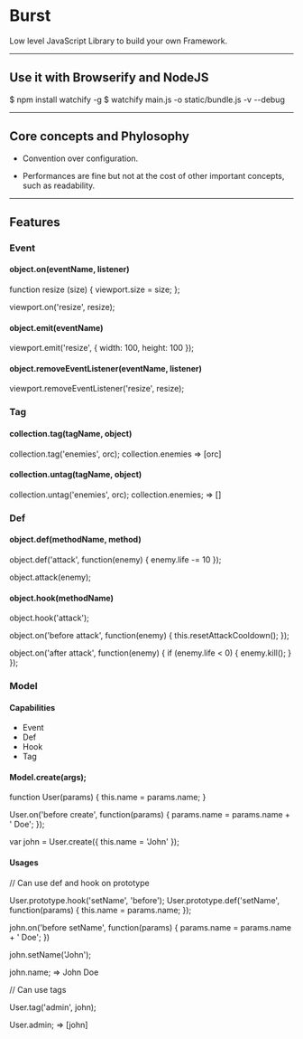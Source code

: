 # Burst

Low level JavaScript Library to build your own Framework.


---

## Use it with Browserify and NodeJS

$ npm install watchify -g
$ watchify main.js -o static/bundle.js -v --debug


---

## Core concepts and Phylosophy

* Convention over configuration.

* Performances are fine but not at the cost of other important concepts, such as readability.


---

## Features

### Event

#### object.on(eventName, listener)

function resize (size) {
    viewport.size = size;
};

viewport.on('resize', resize);

#### object.emit(eventName)

viewport.emit('resize', { width: 100, height: 100 });

#### object.removeEventListener(eventName, listener)

viewport.removeEventListener('resize', resize);


### Tag

#### collection.tag(tagName, object)

collection.tag('enemies', orc);
collection.enemies => [orc]

#### collection.untag(tagName, object)

collection.untag('enemies', orc);
collection.enemies; => []


### Def

#### object.def(methodName, method)

object.def('attack', function(enemy) {
    enemy.life -= 10
});

object.attack(enemy);

#### object.hook(methodName)

object.hook('attack');

object.on('before attack', function(enemy) {
    this.resetAttackCooldown();
});

object.on('after attack', function(enemy) {
    if (enemy.life < 0) {
        enemy.kill();
    }
});


### Model

#### Capabilities

* Event
* Def
* Hook
* Tag

#### Model.create(args);

function User(params) {
    this.name = params.name;
}

User.on('before create', function(params) {
    params.name = params.name + ' Doe';
});

var john = User.create({
    this.name = 'John'
});


#### Usages

// Can use def and hook on prototype

User.prototype.hook('setName', 'before');
User.prototype.def('setName', function(params) {
    this.name = params.name;
});

john.on('before setName', function(params) {
    params.name = params.name + ' Doe';
})

john.setName('John');

john.name; => John Doe

// Can use tags

User.tag('admin', john);

User.admin; => [john]